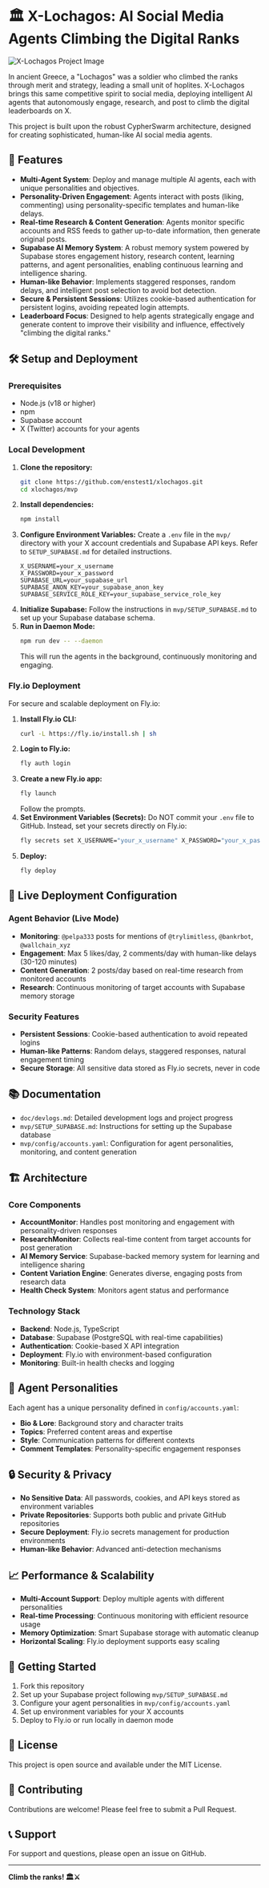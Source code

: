# 🏛️ X-Lochagos: AI Social Media Agents Climbing the Digital Ranks

![X-Lochagos Project Image](mvp/assets/X_LOCHAGOS.png)

In ancient Greece, a "Lochagos" was a soldier who climbed the ranks through merit and strategy, leading a small unit of hoplites. X-Lochagos brings this same competitive spirit to social media, deploying intelligent AI agents that autonomously engage, research, and post to climb the digital leaderboards on X.

This project is built upon the robust CypherSwarm architecture, designed for creating sophisticated, human-like AI social media agents.

## 🚀 Features

*   **Multi-Agent System**: Deploy and manage multiple AI agents, each with unique personalities and objectives.
*   **Personality-Driven Engagement**: Agents interact with posts (liking, commenting) using personality-specific templates and human-like delays.
*   **Real-time Research & Content Generation**: Agents monitor specific accounts and RSS feeds to gather up-to-date information, then generate original posts.
*   **Supabase AI Memory System**: A robust memory system powered by Supabase stores engagement history, research content, learning patterns, and agent personalities, enabling continuous learning and intelligence sharing.
*   **Human-like Behavior**: Implements staggered responses, random delays, and intelligent post selection to avoid bot detection.
*   **Secure & Persistent Sessions**: Utilizes cookie-based authentication for persistent logins, avoiding repeated login attempts.
*   **Leaderboard Focus**: Designed to help agents strategically engage and generate content to improve their visibility and influence, effectively "climbing the digital ranks."

## 🛠️ Setup and Deployment

### Prerequisites

*   Node.js (v18 or higher)
*   npm
*   Supabase account
*   X (Twitter) accounts for your agents

### Local Development

1.  **Clone the repository:**
    ```bash
    git clone https://github.com/enstest1/xlochagos.git
    cd xlochagos/mvp
    ```
2.  **Install dependencies:**
    ```bash
    npm install
    ```
3.  **Configure Environment Variables:**
    Create a `.env` file in the `mvp/` directory with your X account credentials and Supabase API keys. Refer to `SETUP_SUPABASE.md` for detailed instructions.
    ```
    X_USERNAME=your_x_username
    X_PASSWORD=your_x_password
    SUPABASE_URL=your_supabase_url
    SUPABASE_ANON_KEY=your_supabase_anon_key
    SUPABASE_SERVICE_ROLE_KEY=your_supabase_service_role_key
    ```
4.  **Initialize Supabase:**
    Follow the instructions in `mvp/SETUP_SUPABASE.md` to set up your Supabase database schema.
5.  **Run in Daemon Mode:**
    ```bash
    npm run dev -- --daemon
    ```
    This will run the agents in the background, continuously monitoring and engaging.

### Fly.io Deployment

For secure and scalable deployment on Fly.io:

1.  **Install Fly.io CLI:**
    ```bash
    curl -L https://fly.io/install.sh | sh
    ```
2.  **Login to Fly.io:**
    ```bash
    fly auth login
    ```
3.  **Create a new Fly.io app:**
    ```bash
    fly launch
    ```
    Follow the prompts.
4.  **Set Environment Variables (Secrets):**
    Do NOT commit your `.env` file to GitHub. Instead, set your secrets directly on Fly.io:
    ```bash
    fly secrets set X_USERNAME="your_x_username" X_PASSWORD="your_x_password" SUPABASE_URL="your_supabase_url" SUPABASE_ANON_KEY="your_supabase_anon_key" SUPABASE_SERVICE_ROLE_KEY="your_supabase_service_role_key"
    ```
5.  **Deploy:**
    ```bash
    fly deploy
    ```

## 🎯 Live Deployment Configuration

### Agent Behavior (Live Mode)
- **Monitoring**: `@pelpa333` posts for mentions of `@trylimitless`, `@bankrbot`, `@wallchain_xyz`
- **Engagement**: Max 5 likes/day, 2 comments/day with human-like delays (30-120 minutes)
- **Content Generation**: 2 posts/day based on real-time research from monitored accounts
- **Research**: Continuous monitoring of target accounts with Supabase memory storage

### Security Features
- **Persistent Sessions**: Cookie-based authentication to avoid repeated logins
- **Human-like Patterns**: Random delays, staggered responses, natural engagement timing
- **Secure Storage**: All sensitive data stored as Fly.io secrets, never in code

## 📚 Documentation

*   `doc/devlogs.md`: Detailed development logs and project progress
*   `mvp/SETUP_SUPABASE.md`: Instructions for setting up the Supabase database
*   `mvp/config/accounts.yaml`: Configuration for agent personalities, monitoring, and content generation

## 🏗️ Architecture

### Core Components
- **AccountMonitor**: Handles post monitoring and engagement with personality-driven responses
- **ResearchMonitor**: Collects real-time content from target accounts for post generation
- **AI Memory Service**: Supabase-backed memory system for learning and intelligence sharing
- **Content Variation Engine**: Generates diverse, engaging posts from research data
- **Health Check System**: Monitors agent status and performance

### Technology Stack
- **Backend**: Node.js, TypeScript
- **Database**: Supabase (PostgreSQL with real-time capabilities)
- **Authentication**: Cookie-based X API integration
- **Deployment**: Fly.io with environment-based configuration
- **Monitoring**: Built-in health checks and logging

## 🤖 Agent Personalities

Each agent has a unique personality defined in `config/accounts.yaml`:
- **Bio & Lore**: Background story and character traits
- **Topics**: Preferred content areas and expertise
- **Style**: Communication patterns for different contexts
- **Comment Templates**: Personality-specific engagement responses

## 🔒 Security & Privacy

- **No Sensitive Data**: All passwords, cookies, and API keys stored as environment variables
- **Private Repositories**: Supports both public and private GitHub repositories
- **Secure Deployment**: Fly.io secrets management for production environments
- **Human-like Behavior**: Advanced anti-detection mechanisms

## 📈 Performance & Scalability

- **Multi-Account Support**: Deploy multiple agents with different personalities
- **Real-time Processing**: Continuous monitoring with efficient resource usage
- **Memory Optimization**: Smart Supabase storage with automatic cleanup
- **Horizontal Scaling**: Fly.io deployment supports easy scaling

## 🚀 Getting Started

1. Fork this repository
2. Set up your Supabase project following `mvp/SETUP_SUPABASE.md`
3. Configure your agent personalities in `mvp/config/accounts.yaml`
4. Set up environment variables for your X accounts
5. Deploy to Fly.io or run locally in daemon mode

## 📄 License

This project is open source and available under the MIT License.

## 🤝 Contributing

Contributions are welcome! Please feel free to submit a Pull Request.

## 📞 Support

For support and questions, please open an issue on GitHub.

---

**Climb the ranks! 🏛️⚔️**
